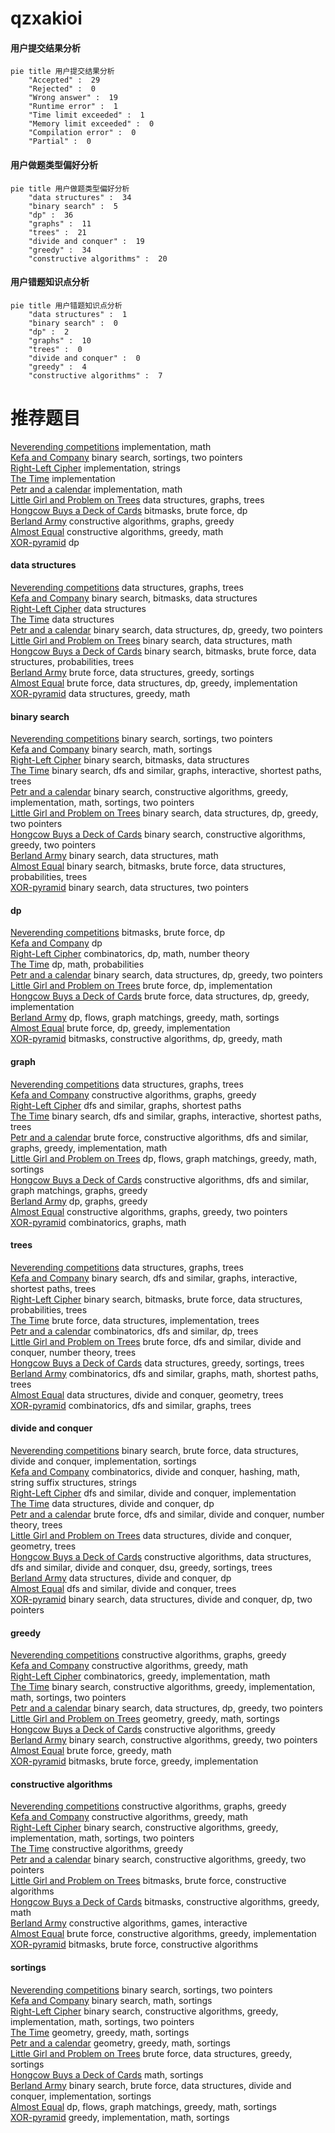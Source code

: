 # qzxakioi
<!-- tabs:start -->
#### **用户提交结果分析**

```mermaid
pie title 用户提交结果分析
    "Accepted" :  29
    "Rejected" :  0
    "Wrong answer" :  19
    "Runtime error" :  1
    "Time limit exceeded" :  1
    "Memory limit exceeded" :  0
    "Compilation error" :  0
    "Partial" :  0
```
#### **用户做题类型偏好分析**

```mermaid
pie title 用户做题类型偏好分析
    "data structures" :  34
    "binary search" :  5
    "dp" :  36
    "graphs" :  11
    "trees" :  21
    "divide and conquer" :  19
    "greedy" :  34
    "constructive algorithms" :  20
```
#### **用户错题知识点分析**

```mermaid
pie title 用户错题知识点分析
    "data structures" :  1
    "binary search" :  0
    "dp" :  2
    "graphs" :  10
    "trees" :  0
    "divide and conquer" :  0
    "greedy" :  4
    "constructive algorithms" :  7
```
<!-- tabs:end -->
# 推荐题目
[Neverending competitions](http://codeforces.com/problemset/problem/765/A)		implementation,
                        math		  
[Kefa and Company](http://codeforces.com/problemset/problem/580/B)		binary search,
                        sortings,
                        two pointers		  
[Right-Left Cipher](http://codeforces.com/problemset/problem/1085/A)		implementation,
                        strings		  
[The Time](http://codeforces.com/problemset/problem/622/B)		implementation		  
[Petr and a calendar](http://codeforces.com/problemset/problem/760/A)		implementation,
                        math		  
[Little Girl and Problem on Trees](http://codeforces.com/problemset/problem/276/E)		data structures,
                        graphs,
                        trees		  
[Hongcow Buys a Deck of Cards](http://codeforces.com/problemset/problem/744/C)		bitmasks,
                        brute force,
                        dp		  
[Berland Army](http://codeforces.com/problemset/problem/883/B)		constructive algorithms,
                        graphs,
                        greedy		  
[Almost Equal](http://codeforces.com/problemset/problem/1205/A)		constructive algorithms,
                        greedy,
                        math		  
[XOR-pyramid](http://codeforces.com/problemset/problem/983/B)		dp		  
<!-- tabs:start -->
#### **data structures**
[Neverending competitions](http://codeforces.com/problemset/problem/276/E)		data structures,
                        graphs,
                        trees		  
[Kefa and Company](http://codeforces.com/problemset/problem/1401/F)		binary search,
                        bitmasks,
                        data structures		  
[Right-Left Cipher](http://codeforces.com/problemset/problem/788/E)		data structures		  
[The Time](http://codeforces.com/problemset/problem/961/E)		data structures		  
[Petr and a calendar](http://codeforces.com/problemset/problem/1492/C)		binary search,
                        data structures,
                        dp,
                        greedy,
                        two pointers		  
[Little Girl and Problem on Trees](http://codeforces.com/problemset/problem/1490/G)		binary search,
                        data structures,
                        math		  
[Hongcow Buys a Deck of Cards](http://codeforces.com/problemset/problem/1479/D)		binary search,
                        bitmasks,
                        brute force,
                        data structures,
                        probabilities,
                        trees		  
[Berland Army](http://codeforces.com/problemset/problem/1497/A)		brute force,
                        data structures,
                        greedy,
                        sortings		  
[Almost Equal](http://codeforces.com/problemset/problem/1491/C)		brute force,
                        data structures,
                        dp,
                        greedy,
                        implementation		  
[XOR-pyramid](http://codeforces.com/problemset/problem/1492/B)		data structures,
                        greedy,
                        math		  
#### **binary search**
[Neverending competitions](http://codeforces.com/problemset/problem/580/B)		binary search,
                        sortings,
                        two pointers		  
[Kefa and Company](http://codeforces.com/problemset/problem/348/A)		binary search,
                        math,
                        sortings		  
[Right-Left Cipher](http://codeforces.com/problemset/problem/1401/F)		binary search,
                        bitmasks,
                        data structures		  
[The Time](http://codeforces.com/problemset/problem/1370/F2)		binary search,
                        dfs and similar,
                        graphs,
                        interactive,
                        shortest paths,
                        trees		  
[Petr and a calendar](http://codeforces.com/problemset/problem/1158/A)		binary search,
                        constructive algorithms,
                        greedy,
                        implementation,
                        math,
                        sortings,
                        two pointers		  
[Little Girl and Problem on Trees](http://codeforces.com/problemset/problem/1492/C)		binary search,
                        data structures,
                        dp,
                        greedy,
                        two pointers		  
[Hongcow Buys a Deck of Cards](http://codeforces.com/problemset/problem/1463/D)		binary search,
                        constructive algorithms,
                        greedy,
                        two pointers		  
[Berland Army](http://codeforces.com/problemset/problem/1490/G)		binary search,
                        data structures,
                        math		  
[Almost Equal](http://codeforces.com/problemset/problem/1479/D)		binary search,
                        bitmasks,
                        brute force,
                        data structures,
                        probabilities,
                        trees		  
[XOR-pyramid](http://codeforces.com/problemset/problem/1436/E)		binary search,
                        data structures,
                        two pointers		  
#### **dp**
[Neverending competitions](http://codeforces.com/problemset/problem/744/C)		bitmasks,
                        brute force,
                        dp		  
[Kefa and Company](http://codeforces.com/problemset/problem/983/B)		dp		  
[Right-Left Cipher](http://codeforces.com/problemset/problem/1174/E)		combinatorics,
                        dp,
                        math,
                        number theory		  
[The Time](http://codeforces.com/problemset/problem/768/D)		dp,
                        math,
                        probabilities		  
[Petr and a calendar](http://codeforces.com/problemset/problem/1492/C)		binary search,
                        data structures,
                        dp,
                        greedy,
                        two pointers		  
[Little Girl and Problem on Trees](https://codeforces.com/contest/1457/problem/C)		brute force,
                        dp,
                        implementation		  
[Hongcow Buys a Deck of Cards](http://codeforces.com/problemset/problem/1491/C)		brute force,
                        data structures,
                        dp,
                        greedy,
                        implementation		  
[Berland Army](http://codeforces.com/problemset/problem/1437/C)		dp,
                        flows,
                        graph matchings,
                        greedy,
                        math,
                        sortings		  
[Almost Equal](http://codeforces.com/problemset/problem/1499/B)		brute force,
                        dp,
                        greedy,
                        implementation		  
[XOR-pyramid](http://codeforces.com/problemset/problem/1491/D)		bitmasks,
                        constructive algorithms,
                        dp,
                        greedy,
                        math		  
#### **graph**
[Neverending competitions](http://codeforces.com/problemset/problem/276/E)		data structures,
                        graphs,
                        trees		  
[Kefa and Company](http://codeforces.com/problemset/problem/883/B)		constructive algorithms,
                        graphs,
                        greedy		  
[Right-Left Cipher](http://codeforces.com/problemset/problem/954/D)		dfs and similar,
                        graphs,
                        shortest paths		  
[The Time](http://codeforces.com/problemset/problem/1370/F2)		binary search,
                        dfs and similar,
                        graphs,
                        interactive,
                        shortest paths,
                        trees		  
[Petr and a calendar](http://codeforces.com/problemset/problem/1487/C)		brute force,
                        constructive algorithms,
                        dfs and similar,
                        graphs,
                        greedy,
                        implementation,
                        math		  
[Little Girl and Problem on Trees](http://codeforces.com/problemset/problem/1437/C)		dp,
                        flows,
                        graph matchings,
                        greedy,
                        math,
                        sortings		  
[Hongcow Buys a Deck of Cards](http://codeforces.com/problemset/problem/1470/D)		constructive algorithms,
                        dfs and similar,
                        graph matchings,
                        graphs,
                        greedy		  
[Berland Army](http://codeforces.com/problemset/problem/1476/C)		dp,
                        graphs,
                        greedy		  
[Almost Equal](http://codeforces.com/problemset/problem/1304/D)		constructive algorithms,
                        graphs,
                        greedy,
                        two pointers		  
[XOR-pyramid](http://codeforces.com/problemset/problem/1475/C)		combinatorics,
                        graphs,
                        math		  
#### **trees**
[Neverending competitions](http://codeforces.com/problemset/problem/276/E)		data structures,
                        graphs,
                        trees		  
[Kefa and Company](http://codeforces.com/problemset/problem/1370/F2)		binary search,
                        dfs and similar,
                        graphs,
                        interactive,
                        shortest paths,
                        trees		  
[Right-Left Cipher](http://codeforces.com/problemset/problem/1479/D)		binary search,
                        bitmasks,
                        brute force,
                        data structures,
                        probabilities,
                        trees		  
[The Time](http://codeforces.com/problemset/problem/1511/C)		brute force,
                        data structures,
                        implementation,
                        trees		  
[Petr and a calendar](http://codeforces.com/problemset/problem/1499/F)		combinatorics,
                        dfs and similar,
                        dp,
                        trees		  
[Little Girl and Problem on Trees](http://codeforces.com/problemset/problem/1491/E)		brute force,
                        dfs and similar,
                        divide and conquer,
                        number theory,
                        trees		  
[Hongcow Buys a Deck of Cards](http://codeforces.com/problemset/problem/1466/D)		data structures,
                        greedy,
                        sortings,
                        trees		  
[Berland Army](http://codeforces.com/problemset/problem/1495/D)		combinatorics,
                        dfs and similar,
                        graphs,
                        math,
                        shortest paths,
                        trees		  
[Almost Equal](http://codeforces.com/problemset/problem/1303/G)		data structures,
                        divide and conquer,
                        geometry,
                        trees		  
[XOR-pyramid](http://codeforces.com/problemset/problem/1454/E)		combinatorics,
                        dfs and similar,
                        graphs,
                        trees		  
#### **divide and conquer**
[Neverending competitions](http://codeforces.com/problemset/problem/1461/D)		binary search,
                        brute force,
                        data structures,
                        divide and conquer,
                        implementation,
                        sortings		  
[Kefa and Company](http://codeforces.com/problemset/problem/1466/G)		combinatorics,
                        divide and conquer,
                        hashing,
                        math,
                        string suffix structures,
                        strings		  
[Right-Left Cipher](http://codeforces.com/problemset/problem/1490/D)		dfs and similar,
                        divide and conquer,
                        implementation		  
[The Time](https://codeforces.com/contest/1483/problem/C)		data structures,
                        divide and conquer,
                        dp		  
[Petr and a calendar](http://codeforces.com/problemset/problem/1491/E)		brute force,
                        dfs and similar,
                        divide and conquer,
                        number theory,
                        trees		  
[Little Girl and Problem on Trees](http://codeforces.com/problemset/problem/1303/G)		data structures,
                        divide and conquer,
                        geometry,
                        trees		  
[Hongcow Buys a Deck of Cards](http://codeforces.com/problemset/problem/1494/D)		constructive algorithms,
                        data structures,
                        dfs and similar,
                        divide and conquer,
                        dsu,
                        greedy,
                        sortings,
                        trees		  
[Berland Army](http://codeforces.com/problemset/problem/1482/E)		data structures,
                        divide and conquer,
                        dp		  
[Almost Equal](http://codeforces.com/problemset/problem/566/C)		dfs and similar,
                        divide and conquer,
                        trees		  
[XOR-pyramid](http://codeforces.com/problemset/problem/1428/F)		binary search,
                        data structures,
                        divide and conquer,
                        dp,
                        two pointers		  
#### **greedy**
[Neverending competitions](http://codeforces.com/problemset/problem/883/B)		constructive algorithms,
                        graphs,
                        greedy		  
[Kefa and Company](http://codeforces.com/problemset/problem/1205/A)		constructive algorithms,
                        greedy,
                        math		  
[Right-Left Cipher](http://codeforces.com/problemset/problem/804/B)		combinatorics,
                        greedy,
                        implementation,
                        math		  
[The Time](http://codeforces.com/problemset/problem/1158/A)		binary search,
                        constructive algorithms,
                        greedy,
                        implementation,
                        math,
                        sortings,
                        two pointers		  
[Petr and a calendar](http://codeforces.com/problemset/problem/1492/C)		binary search,
                        data structures,
                        dp,
                        greedy,
                        two pointers		  
[Little Girl and Problem on Trees](https://codeforces.com/contest/1496/problem/C)		geometry,
                        greedy,
                        math,
                        sortings		  
[Hongcow Buys a Deck of Cards](http://codeforces.com/problemset/problem/1493/A)		constructive algorithms,
                        greedy		  
[Berland Army](http://codeforces.com/problemset/problem/1463/D)		binary search,
                        constructive algorithms,
                        greedy,
                        two pointers		  
[Almost Equal](http://codeforces.com/problemset/problem/1462/C)		brute force,
                        greedy,
                        math		  
[XOR-pyramid](http://codeforces.com/problemset/problem/1494/B)		bitmasks,
                        brute force,
                        greedy,
                        implementation		  
#### **constructive algorithms**
[Neverending competitions](http://codeforces.com/problemset/problem/883/B)		constructive algorithms,
                        graphs,
                        greedy		  
[Kefa and Company](http://codeforces.com/problemset/problem/1205/A)		constructive algorithms,
                        greedy,
                        math		  
[Right-Left Cipher](http://codeforces.com/problemset/problem/1158/A)		binary search,
                        constructive algorithms,
                        greedy,
                        implementation,
                        math,
                        sortings,
                        two pointers		  
[The Time](http://codeforces.com/problemset/problem/1493/A)		constructive algorithms,
                        greedy		  
[Petr and a calendar](http://codeforces.com/problemset/problem/1463/D)		binary search,
                        constructive algorithms,
                        greedy,
                        two pointers		  
[Little Girl and Problem on Trees](https://codeforces.com/contest/1456/problem/B)		bitmasks,
                        brute force,
                        constructive algorithms		  
[Hongcow Buys a Deck of Cards](http://codeforces.com/problemset/problem/1492/D)		bitmasks,
                        constructive algorithms,
                        greedy,
                        math		  
[Berland Army](https://codeforces.com/contest/1504/problem/D)		constructive algorithms,
                        games,
                        interactive		  
[Almost Equal](https://codeforces.com/contest/1483/problem/A)		brute force,
                        constructive algorithms,
                        greedy,
                        implementation		  
[XOR-pyramid](https://codeforces.com/contest/1457/problem/D)		bitmasks,
                        brute force,
                        constructive algorithms		  
#### **sortings**
[Neverending competitions](http://codeforces.com/problemset/problem/580/B)		binary search,
                        sortings,
                        two pointers		  
[Kefa and Company](http://codeforces.com/problemset/problem/348/A)		binary search,
                        math,
                        sortings		  
[Right-Left Cipher](http://codeforces.com/problemset/problem/1158/A)		binary search,
                        constructive algorithms,
                        greedy,
                        implementation,
                        math,
                        sortings,
                        two pointers		  
[The Time](https://codeforces.com/contest/1496/problem/C)		geometry,
                        greedy,
                        math,
                        sortings		  
[Petr and a calendar](http://codeforces.com/problemset/problem/1495/A)		geometry,
                        greedy,
                        math,
                        sortings		  
[Little Girl and Problem on Trees](http://codeforces.com/problemset/problem/1497/A)		brute force,
                        data structures,
                        greedy,
                        sortings		  
[Hongcow Buys a Deck of Cards](http://codeforces.com/problemset/problem/1427/A)		math,
                        sortings		  
[Berland Army](http://codeforces.com/problemset/problem/1461/D)		binary search,
                        brute force,
                        data structures,
                        divide and conquer,
                        implementation,
                        sortings		  
[Almost Equal](http://codeforces.com/problemset/problem/1437/C)		dp,
                        flows,
                        graph matchings,
                        greedy,
                        math,
                        sortings		  
[XOR-pyramid](http://codeforces.com/problemset/problem/1473/A)		greedy,
                        implementation,
                        math,
                        sortings		  
<!-- tabs:end -->
